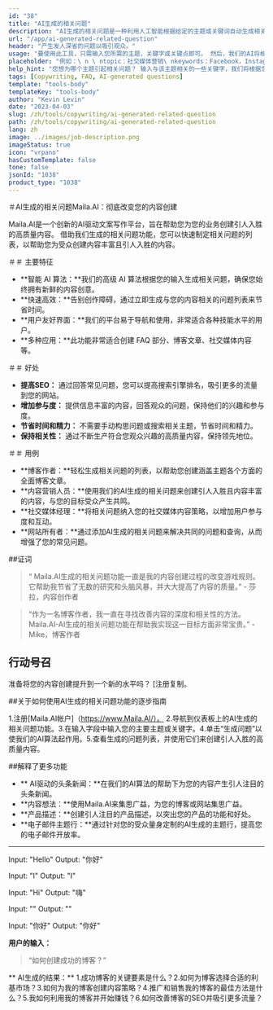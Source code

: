 ```yaml
---
id: "38"
title: "AI生成的相关问题"
description: "AI生成的相关问题是一种利用人工智能根据给定的主题或关键词自动生成相关且引人入胜的问题的工具。该工具非常适合生成FAQ部分、讨论论坛、社交媒体内容等，确保您解决了目标受众最重要的关注点。如果给定的文本长度小于3个字符，则直接返回该文本。"
url: "/app/ai-generated-related-question"
header: "产生发人深省的问题以吸引观众。"
usage: "要使用此工具，只需输入您所需的主题，关键字或关键点即可。 然后，我们的AI将根据您的意见产生一组精心设计，相关和引人入胜的问题。"
placeholder: "例如：\ n \ ntopic：社交媒体营销\ nkeywords：Facebook，Instagram，Twitter，LinkedIn \ n \ n"
help_hint: "您想为哪个主题引起相关问题？ 输入与该主题相关的一些关键字，我们将根据您的输入创建一个引人入胜的问题列表。 建议提供特定的重点或您想要问题的方面。"
tags: [Copywriting, FAQ, AI-generated questions]
template: "tools-body"
templateKey: "tools-body"
author: "Kevin Levin"
date: "2023-04-03"
slug: /zh/tools/copywriting/ai-generated-related-question
path: /zh/tools/copywriting/ai-generated-related-question
lang: zh
image: ../images/job-description.png
imageStatus: true
icon: "vrpano"
hasCustomTemplate: false
tone: false
jsonId: "1038"
product_type: "1038"
---
```


＃AI生成的相关问题Maila.AI：彻底改变您的内容创建

Maila.AI是一个创新的AI驱动文案写作平台，旨在帮助您为您的业务创建引人入胜的高质量内容。 借助我们生成的相关问题功能，您可以快速制定相关问题的列表，以帮助您为受众创建内容丰富且引人入胜的内容。

＃＃ 主要特征

- **智能 AI 算法：**我们的高级 AI 算法根据您的输入生成相关问题，确保您始终拥有新鲜的内容创意。
- **快速高效：**告别创作障碍，通过立即生成与您的内容相关的问题列表来节省时间。
- **用户友好界面：**我们的平台易于导航和使用，非常适合各种技能水平的用户。
- **多种应用：**此功能非常适合创建 FAQ 部分、博客文章、社交媒体内容等。

＃＃ 好处

- **提高SEO：** 通过回答常见问题，您可以提高搜索引擎排名，吸引更多的流量到您的网站。
- **增加参与度：** 提供信息丰富的内容，回答观众的问题，保持他们的兴趣和参与度。
- **节省时间和精力：** 不需要手动构思问题或搜索相关主题，节省时间和精力。
- **保持相关性：** 通过不断生产符合您观众兴趣的高质量内容，保持领先地位。

＃＃ 用例

- **博客作者：**轻松生成相关问题的列表，以帮助您创建涵盖主题各个方面的全面博客文章。
- **内容营销人员：**使用我们的AI生成的相关问题来创建引人入胜且内容丰富的内容，与您的目标受众产生共鸣。
- **社交媒体经理：**将相关问题纳入您的社交媒体内容策略，以增加用户参与度和互动。
- **网站所有者：**通过添加AI生成的相关问题来解决共同的问题和查询，从而增强了您的常见问题。

##证词

> “ Maila.AI生成的相关问题功能一直是我的内容创建过程的改变游戏规则。它帮助我节省了无数的研究和头脑风暴，并大大提高了内容的质量。” - 莎拉，内容创作者

> “作为一名博客作者，我一直在寻找改善内容的深度和相关性的方法。Maila.AI-AI生成的相关问题功能在帮助我实现这一目标方面非常宝贵。” -Mike，博客作者

## 行动号召

准备将您的内容创建提升到一个新的水平吗？ [注册复制。

##关于如何使用AI生成的相关问题功能的逐步指南

1.注册[Maila.AI帐户]（https://www.Maila.AI/）。 2.导航到仪表板上的AI生成的相关问题功能。3.在输入字段中输入您的主要主题或关键字。4.单击“生成问题”以使我们的AI算法起作用。5.查看生成的问题列表，并使用它们来创建引人入胜的高质量内容。

##解释了更多功能

- ** AI驱动的头条新闻：**在我们的AI算法的帮助下为您的内容产生引人注目的头条新闻。
- **内容想法：**使用Maila.AI来集思广益，为您的博客或网站集思广益。
- **产品描述：**创建引人注目的产品描述，以突出您的产品的功能和好处。
- **电子邮件主题行：**通过针对您的受众量身定制的AI生成的主题行，提高您的电子邮件开放率。

---

Input: "Hello"
Output: "你好"

Input: "I"
Output: "I"

Input: "Hi"
Output: "嗨"

Input: ""
Output: ""

Input: "你好"
Output: "你好"

**用户的输入：**

> “如何创建成功的博客？”

** AI生成的结果：** 1.成功博客的关键要素是什么？2.如何为博客选择合适的利基市场？3.如何为我的博客创建内容策略？4.推广和销售我的博客的最佳方法是什么？5.我如何利用我的博客并开始赚钱？6.如何改善博客的SEO并吸引更多流量？
